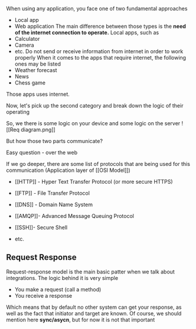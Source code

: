 When using any application, you face one of two fundamental approaches
- Local app
- Web application
The main difference between those types is the **need of the internet connection to operate.** 
Local apps, such as
- Calculator
- Camera
- etc.
Do not send or receive information from internet in order to work properly 
When it comes to the apps that require internet, the following ones may be listed
- Weather forecast
- News
- Chess game

Those apps uses internet.

Now, let's pick up the second category and break down the logic of their operating

So, we there is some logic on your device and some logic on the server
![[Req diagram.png]]

But how those two parts communicate?

Easy question - over the web

If we go deeper, there are some list of protocols that are being used for this communication (Application layer of [[OSI Model]])

- [[HTTP]] - Hyper Text Transfer Protocol (or more secure HTTPS)
  
- [[FTP]] - File Transfer Protocol
  
- [[DNS]] - Domain Name System
  
- [[AMQP]]- Advanced Message Queuing Protocol
  
- [[SSH]]- Secure Shell
  
- etc.

## Request Response

Request-response model is the main basic patter when we talk about integrations. The logic behind it is very simple

- You make a request (call a method)
- You receive a response

Which means that by default no other system can get your response, as well as the fact that initiator and target are known.
Of course, we should mention here **sync/asycn**, but for now it is not that important